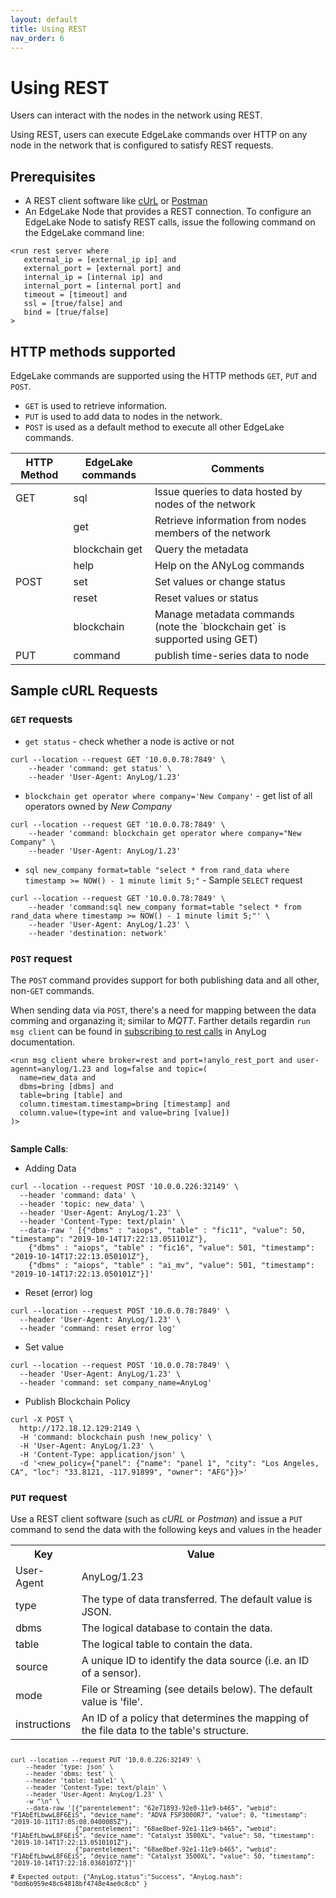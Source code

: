 ```yaml
---
layout: default
title: Using REST
nav_order: 6
---
```

 
# Using REST

Users can interact with the nodes in the network using REST.

Using REST, users can execute EdgeLake commands over HTTP on any node in the network that is configured to satisfy REST 
requests.

## Prerequisites
* A REST client software like [cUrL](https://man7.org/linux/man-pages/man1/curl.1.html) or [Postman](https://www.postman.com/)
* An EdgeLake Node that provides a REST connection. To configure an EdgeLake Node to satisfy REST calls, issue the 
following command on the EdgeLake command line:
<pre class="code-frame"><code class="language-anylog">&lt;run rest server where 
   external_ip = [external_ip ip] and 
   external_port = [external port] and 
   internal_ip = [internal ip] and 
   internal_port = [internal port] and 
   timeout = [timeout] and 
   ssl = [true/false] and 
   bind = [true/false] 
&gt;
</code></pre>

## HTTP methods supported
EdgeLake commands are supported using the HTTP methods `GET`, `PUT` and `POST`.

* `GET` is used to retrieve information.  
* `PUT` is used to add data to nodes in the network.  
* `POST` is used as a default method to execute all other EdgeLake commands.  

<table>
  <thead>
    <tr>
      <th>HTTP Method</th>
      <th>EdgeLake commands</th>
      <th>Comments</th>
    </tr>
  </thead>
  <tbody>
    <tr>
      <td>GET</td>
      <td>sql</td>
      <td>Issue queries to data hosted by nodes of the network</td>
    </tr>
    <tr>
      <td></td>
      <td>get</td>
      <td>Retrieve information from nodes members of the network</td>
    </tr>
    <tr>
      <td></td>
      <td>blockchain get</td>
      <td>Query the metadata</td>
    </tr>
    <tr>
      <td></td>
      <td>help</td>
      <td>Help on the ANyLog commands</td>
    </tr>
    <tr>
      <td>POST</td>
      <td>set</td>
      <td>Set values or change status</td>
    </tr>
    <tr>
      <td></td>
      <td>reset</td>
      <td>Reset values or status</td>
    </tr>
    <tr>
      <td></td>
      <td>blockchain</td>
      <td>Manage metadata commands (note the `blockchain get` is supported using GET)</td>
    </tr>
    <tr>
      <td>PUT</td>
      <td>command</td>
      <td>publish time-series data to node</td>
    </tr>
  </tbody>
</table>

## Sample cURL Requests

### `GET` requests 

* `get status` - check whether a node is active or not
<pre class="code-frame"><code class="language-shell">curl --location --request GET '10.0.0.78:7849' \
    --header 'command: get status' \
    --header 'User-Agent: AnyLog/1.23'
</code></pre>
* `blockchain get operator where company='New Company'` - get list of all operators owned by _New Company_
<pre class="code-frame"><code class="language-shell">curl --location --request GET '10.0.0.78:7849' \
    --header 'command: blockchain get operator where company="New Company" \
    --header 'User-Agent: AnyLog/1.23'
</code></pre> 
* `sql new_company format=table "select * from rand_data where timestamp >= NOW() - 1 minute limit 5;"` -
Sample `SELECT` request
<pre class="code-frame"><code class="language-shell">curl --location --request GET '10.0.0.78:7849' \
    --header 'command:sql new_company format=table "select * from rand_data where timestamp >= NOW() - 1 minute limit 5;"' \
    --header 'User-Agent: AnyLog/1.23' \
    --header 'destination: network'
</code></pre> 

### `POST` request

The `POST` command provides support for both publishing data and all other, non-`GET` commands. 

When sending data via `POST`, there's a need for mapping between the data comming and organazing it; similar to _MQTT_. 
Farther details regardin `run msg client` can be found in [subscribing to rest calls](https://github.com/AnyLog-co/documentation/blob/master/using%20rest.md#subscribing-to-rest-calls)
in AnyLog documentation. 

<pre class="code-frame"><code class="language-anylog">&lt;run msg client where broker=rest and port=!anylo_rest_port and user-agennt=anylog/1.23 and log=false and topic=(
  name=new_data and 
  dbms=bring [dbms] and 
  table=bring [table] and 
  column.timestam.timestamp=bring [timestamp] and 
  column.value=(type=int and value=bring [value]) 
)&gt;
    </code>
</pre>

**Sample Calls**:
* Adding Data
<pre class="code-frame"><code class="language-shell">curl --location --request POST '10.0.0.226:32149' \
  --header 'command: data' \
  --header 'topic: new_data' \
  --header 'User-Agent: AnyLog/1.23' \
  --header 'Content-Type: text/plain' \
  --data-raw ' [{"dbms" : "aiops", "table" : "fic11", "value": 50, "timestamp": "2019-10-14T17:22:13.051101Z"},
    {"dbms" : "aiops", "table" : "fic16", "value": 501, "timestamp": "2019-10-14T17:22:13.050101Z"},
    {"dbms" : "aiops", "table" : "ai_mv", "value": 501, "timestamp": "2019-10-14T17:22:13.050101Z"}]'
</code></pre>

* Reset (error) log
<pre class="code-frame"><code class="language-shell">curl --location --request POST '10.0.0.78:7849' \
  --header 'User-Agent: AnyLog/1.23' \
  --header 'command: reset error log'
</code></pre>

* Set value 
<pre class="code-frame"><code class="language-shell">curl --location --request POST '10.0.0.78:7849' \
  --header 'User-Agent: AnyLog/1.23' \
  --header 'command: set company_name=AnyLog'
</code></pre>

* Publish Blockchain Policy 
<pre class="code-frame"><code class="language-shell">curl -X POST \
  http://172.18.12.129:2149 \
  -H 'command: blockchain push !new_policy' \
  -H 'User-Agent: AnyLog/1.23' \
  -H 'Content-Type: application/json' \
  -d '&lt;new_policy={"panel": {"name": "panel 1", "city": "Los Angeles, CA", "loc": "33.8121, -117.91899", "owner": "AFG"}}&gt;'
</code></pre>


### `PUT` request

Use a REST client software (such as _cURL_ or _Postman_) and issue a `PUT` command to send the data with the following 
keys and values in the header

<table>
  <tr>
    <th>Key</th>
    <th>Value</th>
  </tr>
  <tr>
    <td>User-Agent</td>
    <td>AnyLog/1.23</td>
  </tr>
  <tr>
    <td>type</td>
    <td>The type of data transferred. The default value is JSON.</td>
  </tr>
  <tr>
    <td>dbms</td>
    <td>The logical database to contain the data.</td>
  </tr>
  <tr>
    <td>table</td>
    <td>The logical table to contain the data.</td>
  </tr>
  <tr>
    <td>source</td>
    <td>A unique ID to identify the data source (i.e. an ID of a sensor).</td>
  </tr>
  <tr>
    <td>mode</td>
    <td>File or Streaming (see details below). The default value is 'file'.</td>
  </tr>
  <tr>
    <td>instructions</td>
    <td>An ID of a policy that determines the mapping of the file data to the table's structure.</td>
  </tr>
</table>

<pre class="code-frame"><code class="language-shell"><code>
curl --location --request PUT '10.0.0.226:32149' \
    --header 'type: json' \
    --header 'dbms: test' \
    --header 'table: table1' \
    --header 'Content-Type: text/plain' \
    --header 'User-Agent: AnyLog/1.23' \
    -w "\n" \ 
    --data-raw '[{"parentelement": "62e71893-92e0-11e9-b465", "webid": "F1AbEfLbwwL8F6EiS", "device_name": "ADVA FSP3000R7", "value": 0, "timestamp": "2019-10-11T17:05:08.0400085Z"}, 
                 {"parentelement": "68ae8bef-92e1-11e9-b465", "webid": "F1AbEfLbwwL8F6EiS", "device_name": "Catalyst 3500XL", "value": 50, "timestamp": "2019-10-14T17:22:13.0510101Z"}, 
                 {"parentelement": "68ae8bef-92e1-11e9-b465", "webid": "F1AbEfLbwwL8F6EiS", "device_name": "Catalyst 3500XL", "value": 50, "timestamp": "2019-10-14T17:22:18.0360107Z"}]' 

# Expected output: {"AnyLog.status":"Success", "AnyLog.hash": "0dd6b959e48c64818bf4748e4ae0c8cb" }
</code></pre>









 
 
